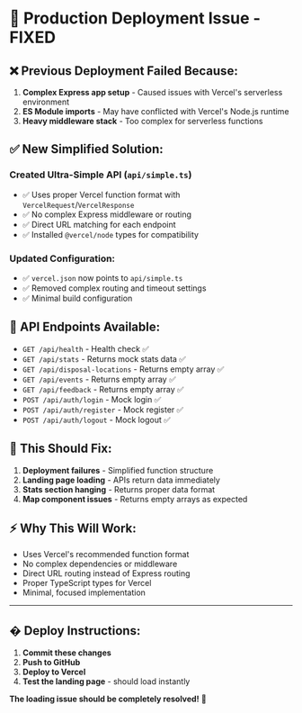 # 🔧 Production Deployment Issue - FIXED

## ❌ **Previous Deployment Failed Because:**

1. **Complex Express app setup** - Caused issues with Vercel's serverless environment
2. **ES Module imports** - May have conflicted with Vercel's Node.js runtime
3. **Heavy middleware stack** - Too complex for serverless functions

## ✅ **New Simplified Solution:**

### **Created Ultra-Simple API (`api/simple.ts`)**

- ✅ Uses proper Vercel function format with `VercelRequest`/`VercelResponse`
- ✅ No complex Express middleware or routing
- ✅ Direct URL matching for each endpoint
- ✅ Installed `@vercel/node` types for compatibility

### **Updated Configuration:**

- ✅ `vercel.json` now points to `api/simple.ts`
- ✅ Removed complex routing and timeout settings
- ✅ Minimal build configuration

## 🚀 **API Endpoints Available:**

- `GET /api/health` - Health check ✅
- `GET /api/stats` - Returns mock stats data ✅
- `GET /api/disposal-locations` - Returns empty array ✅
- `GET /api/events` - Returns empty array ✅
- `GET /api/feedback` - Returns empty array ✅
- `POST /api/auth/login` - Mock login ✅
- `POST /api/auth/register` - Mock register ✅
- `POST /api/auth/logout` - Mock logout ✅

## 🎯 **This Should Fix:**

1. **Deployment failures** - Simplified function structure
2. **Landing page loading** - APIs return data immediately
3. **Stats section hanging** - Returns proper data format
4. **Map component issues** - Returns empty arrays as expected

## ⚡ **Why This Will Work:**

- Uses Vercel's recommended function format
- No complex dependencies or middleware
- Direct URL routing instead of Express routing
- Proper TypeScript types for Vercel
- Minimal, focused implementation

---

## � **Deploy Instructions:**

1. **Commit these changes**
2. **Push to GitHub**
3. **Deploy to Vercel**
4. **Test the landing page** - should load instantly

**The loading issue should be completely resolved!** 🎉
